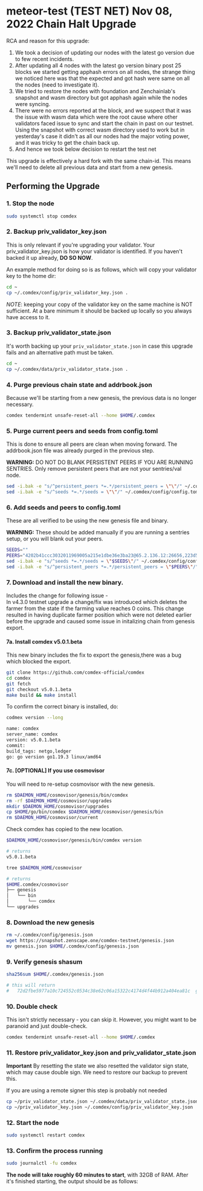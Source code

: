 # meteor-test (TEST NET) Nov 08, 2022 Chain Halt Upgrade

RCA and reason for this upgrade:
1. We took a decision of updating our nodes with the latest go version due to few recent incidents.
2. After updating all 4 nodes with the latest go version binary post 25 blocks we started getting apphash errors on all nodes, the strange thing we noticed here was that the expected and got hash were same on all the nodes (need to investigate it).
3. We tried to restore the nodes with foundation and Zenchainlab's snapshot and wasm directory but got apphash again while the nodes were syncing.
4. There were no errors reported at the block, and we suspect that it was the issue with wasm data which were the root cause where other validators faced issue to sync and start the chain in past on our testnet. Using the snapshot with correct wasm directory used to work but in yesterday's case it didn't as all our nodes had the major voting power, and it was tricky to get the chain back up. 
5. And hence we took below decision to restart the test net

This upgrade is effectively a hard fork with the same chain-id. This means we'll need to delete all previous data and start from a new genesis.

## Performing the Upgrade

### 1. Stop the node
```sh
sudo systemctl stop comdex
```

### 2. Backup priv_validator_key.json
This is only relevant if you're upgrading your validator. Your priv_validator_key.json is how your validator is identified. If you haven't backed it up already, **DO SO NOW**.

An example method for doing so is as follows, which will copy your validator key to the home dir:
```sh
cd ~
cp ~/.comdex/config/priv_validator_key.json .
```

*NOTE*: keeping your copy of the validator key on the same machine is NOT sufficient. At a bare minimum it should be backed up locally so you always have access to it.

### 3. Backup priv_validator_state.json
It's worth backing up your `priv_validator_state.json` in case this upgrade fails and an alternative path must be taken.
```sh
cd ~
cp ~/.comdex/data/priv_validator_state.json .
```

### 4. Purge previous chain state and addrbook.json
Because we'll be starting from a new genesis, the previous data is no longer necessary.
```sh
comdex tendermint unsafe-reset-all --home $HOME/.comdex
```

### 5. Purge current peers and seeds from config.toml
This is done to ensure all peers are clean when moving forward. The addrbook.json file was already purged in the previous step.

**WARNING:** DO NOT DO BLANK PERSISTENT PEERS IF YOU ARE RUNNING SENTRIES. Only remove persistent peers that are not your sentries/val node.

```sh
sed -i.bak -e "s/^persistent_peers *=.*/persistent_peers = \"\"/" ~/.comdex/config/config.toml
sed -i.bak -e "s/^seeds *=.*/seeds = \"\"/" ~/.comdex/config/config.toml
```

### 6. Add seeds and peers to config.toml
These are all verified to be using the new genesis file and binary.

**WARNING:** These should be added manually if you are running a sentries setup, or you will blank out your peers.
```sh
SEEDS=""
PEERS="4202b41ccc3032011969005a215e1dbe36e3ba23@65.2.136.12:26656,223d534f0fd1daeea3578346ad3e49d9cec973b6@54.166.39.27:26656,efa67d2456e8e22e9b29bd127ed3024cffc7ede1@46.166.163.37:26656,494af55997cbb1df62cff1ed4f35b58c31277f63@46.166.172.230:26656"
sed -i.bak -e "s/^seeds *=.*/seeds = \"$SEEDS\"/" ~/.comdex/config/config.toml
sed -i.bak -e "s/^persistent_peers *=.*/persistent_peers = \"$PEERS\"/" ~/.comdex/config/config.toml
```

### 7. Download and install the new binary.

Includes the change for following issue -   
In v4.3.0 testnet upgrade a change/fix was introduced which deletes the farmer from the state if the farming value
reaches 0 coins. This change resulted in having duplicate farmer position which were not deleted earlier before the
upgrade and caused some issue in initalizing chain from genesis export.

#### 7a. Install comdex v5.0.1.beta
This new binary includes the fix to export the genesis,there was a bug which blocked the export.
```sh
git clone https://github.com/comdex-official/comdex
cd comdex
git fetch
git checkout v5.0.1.beta
make build && make install
```

To confirm the correct binary is installed, do:
```sh
codmex version --long
```

```sh
name: comdex
server_name: comdex
version: v5.0.1.beta
commit: 
build_tags: netgo,ledger
go: go version go1.19.3 linux/amd64
```

#### 7c. [OPTIONAL] If you use cosmovisor
You will need to re-setup cosmovisor with the new genesis.
```sh
rm $DAEMON_HOME/cosmovisor/genesis/bin/comdex
rm -rf $DAEMON_HOME/cosmovisor/upgrades
mkdir $DAEMON_HOME/cosmovisor/upgrades
cp $HOME/go/bin/comdex $DAEMON_HOME/cosmovisor/genesis/bin
rm $DAEMON_HOME/cosmovisor/current
```

Check comdex has copied to the new location.
```sh
$DAEMON_HOME/cosmovisor/genesis/bin/comdex version

# returns
v5.0.1.beta

tree $DAEMON_HOME/cosmovisor

# returns
$HOME.comdex/cosmovisor
├── genesis
│   └── bin
│       └── comdex
└── upgrades
```

### 8. Download the new genesis


```sh
rm ~/.comdex/config/genesis.json
wget https://snapshot.zenscape.one/comdex-testnet/genesis.json
mv genesis.json $HOME/.comdex/config/genesis.json

```

### 9. Verify genesis shasum

```sh
sha256sum $HOME/.comdex/genesis.json

# this will return
#   72d2fbe5977a10c724552c0534c38e62c06a15322c4174d4f44b912a404ea81c  genesis.json
```

### 10. Double check
This isn't strictly necessary - you can skip it. However, you might want to be paranoid and just double-check.
```sh
comdex tendermint unsafe-reset-all --home $HOME/.comdex
```

### 11. Restore priv_validator_key.json and priv_validator_state.json

**Important** By resetting the state we also resetted the validator sign state, which may cause double sign. We need to restore our backup to prevent this.

If you are using a remote signer this step is probably not needed

```sh
cp ~/priv_validator_state.json ~/.comdex/data/priv_validator_state.json
cp ~/priv_validator_key.json ~/.comdex/config/priv_validator_key.json
```

### 12. Start the node
```sh
sudo systemctl restart comdex
```

### 13. Confirm the process running
```sh
sudo journalctl -fu comdex
```

**The node will take roughly 60 minutes to start**, with 32GB of RAM. After it's finished starting, the output should be as follows:


